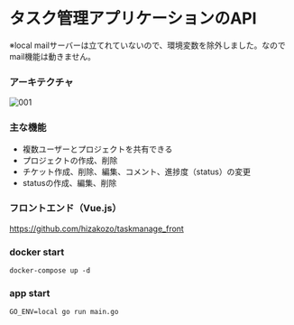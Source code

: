 # タスク管理アプリケーションのAPI
※local mailサーバーは立てれていないので、環境変数を除外しました。なのでmail機能は動きません。

### アーキテクチャ
![001](https://user-images.githubusercontent.com/47819815/89103672-72fde180-d44e-11ea-88d8-541a3e9fe64c.jpeg)

### 主な機能
- 複数ユーザーとプロジェクトを共有できる
- プロジェクトの作成、削除
- チケット作成、削除、編集、コメント、進捗度（status）の変更
- statusの作成、編集、削除

### フロントエンド（Vue.js）
https://github.com/hizakozo/taskmanage_front

### docker start
`docker-compose up -d`
### app start
`GO_ENV=local go run main.go`
